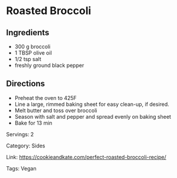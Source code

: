 # Roasted Broccoli

## Ingredients

- 300 g broccoli
- 1 TBSP olive oil
- 1/2 tsp salt
- freshly ground black pepper

## Directions

- Preheat the oven to 425F
- Line a large, rimmed baking sheet for easy clean-up, if desired.
- Melt butter and toss over broccoli
- Season with salt and pepper and spread evenly on baking sheet
- Bake for 13 min

Servings: 2

Category: Sides

Link: https://cookieandkate.com/perfect-roasted-broccoli-recipe/

Tags: Vegan

